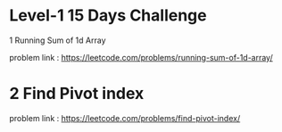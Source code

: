 # Level-1 15 Days Challenge

1 Running Sum of 1d Array

problem link : https://leetcode.com/problems/running-sum-of-1d-array/





# 2 Find Pivot index

problem link : https://leetcode.com/problems/find-pivot-index/
